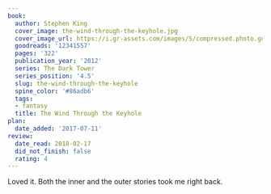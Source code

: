 ```yaml
---
book:
  author: Stephen King
  cover_image: the-wind-through-the-keyhole.jpg
  cover_image_url: https://i.gr-assets.com/images/S/compressed.photo.goodreads.com/books/1328001524l/12341557._SX98_.jpg
  goodreads: '12341557'
  pages: '322'
  publication_year: '2012'
  series: The Dark Tower
  series_position: '4.5'
  slug: the-wind-through-the-keyhole
  spine_color: '#86adb6'
  tags:
  - fantasy
  title: The Wind Through the Keyhole
plan:
  date_added: '2017-07-11'
review:
  date_read: 2018-02-17
  did_not_finish: false
  rating: 4
---
```


Loved it. Both the inner and the outer stories took me right back.
